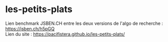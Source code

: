 # les-petits-plats


Lien benchmark JSBEN.CH entre les deux versions de l'algo de recherche  : https://jsben.ch/h5pGQ <br>
Lien du site : https://pacifistera.github.io/les-petits-plats/
